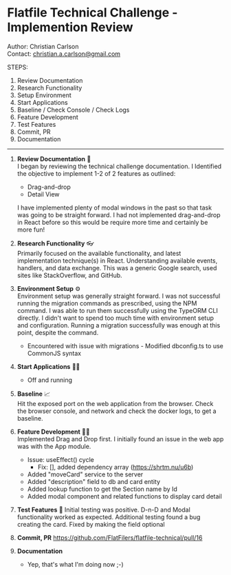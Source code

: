 # Flatfile Technical Challenge - Implemention Review

Author: Christian Carlson
<br>Contact: christian.a.carlson@gmail.com

STEPS:
1) Review Documentation
2) Research Functionality
3) Setup Environment
4) Start Applications
5) Baseline / Check Console / Check Logs
6) Feature Development
7) Test Features
8) Commit, PR
9) Documentation

-------
1) **Review Documentation** 📖
	<br>I began by reviewing the technical challenge documentation. I Identified the objective to implement 1-2 of 2 features as outlined:
	* Drag-and-drop
	* Detail View
	  
	I have implemented plenty of modal windows in the past so that task was going to be straight forward. I had not implemented drag-and-drop in React before so this would be require more time and certainly be more fun!

2) **Research Functionality** 👓
	<br>Primarily focused on the available functionality, and latest implementation technique(s) in React. Understanding available events, handlers, and data exchange. This was a generic Google search, used sites like StackOverflow, and GitHub.

3) **Environment Setup** ⚙️
	<br>Environment setup was generally straight forward. I was not successful running the migration commands as prescribed, using the NPM command. I was able to run them successfully using the TypeORM CLI directly. I didn't want to spend too much time with environment setup and configuration. Running a migration successfully was enough at this point, despite the command.
	* Encountered with issue with migrations 
		  - Modified dbconfig.ts to use CommonJS syntax
   
4) **Start Applications** 🏃‍♂️
   * Off and running
 
5) **Baseline** 📈
   <br>Hit the exposed port on the web application from the browser. Check the browser console, and network and check the docker logs, to get a baseline.
   
6) **Feature Development** 👨‍💻 
   <br>Implemented Drag and Drop first. I initially found an issue in the web app was with the App module.
   - Issue: useEffect() cycle
	   * Fix: \[], added dependency array (https://shrtm.nu/u6b)
   - Added "moveCard" service to the server
   - Added "description" field to db and card entity
   - Added lookup function to get the Section name by Id
   - Added modal component and related functions to display card detail

7) **Test Features** 🧪
	Initial testing was positive. D-n-D and Modal functionality worked as expected.
	Additional testing found a bug creating the card. Fixed by making the field optional 
	
1) **Commit, PR**
	https://github.com/FlatFilers/flatfile-technical/pull/16
   
9) **Documentation**
	* Yep, that's what I'm doing now ;-)